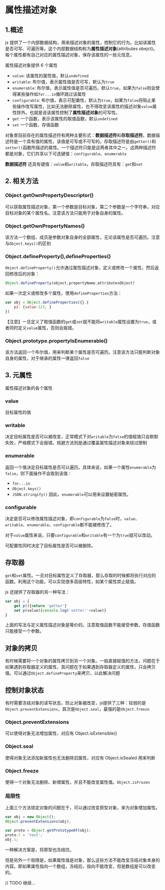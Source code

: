 # 属性描述对象

## 1.概述

js 提供了一个内部数据结构，用来描述对象的属性，控制它的行为。比如该属性是否可写、可遍历等。这个内部数据结构称为**属性描述对象**(attributes obejct)。每个属性都有自己对应的属性描述对象，保存该属性的一些元信息。

属性描述对象提供 6 个属性
- `value`: 该属性的属性值，默认`undefined`
- `writable`: 布尔值，表示属性值是否可写，默认为`true`
- `enumerable`: 布尔值，表示属性值是否可遍历。默认`true`，如果为`false`则会使得某些操作如`for...in`循环跳过该属性
- `configurable`: 布尔值，表示可配置性，默认为`true`，如果为`false`将阻止某些操作改写属性，比如无法删除属性，也不得改变该属性的描述对象`value`属性除外。也就是说该属性控制了**属性描述对象**的可写性。
- `get` 一个函数，表示该属性的取值函数，默认`undefined`
- `set` 一个函数，存值函数

对象里目前存在的属性描述符有两种主要形式：**数据描述符**和**存取描述符**。数据描述符是一个具有值的属性，该值是可写或不可写的。存取描述符是由`getter()`和`setter()`函数所描述的属性。一个描述符只能是这两者其中之一。这两种描述符都是对象，它们共享以下可选键值：`configurable`、`enumerable`

**数据描述符** 还具有键值：`value`和`writable`。存取描述符具有：`get`和`set`

## 2. 相关方法

### Object.getOwnPropertyDescriptor()

可以获取属性描述对象，第一个参数是目标对象，第二个参数是一个字符串，对应目标对象的某个属性名。注意该方法只能用于对象自身的属性。

### Object.getOwnPropertyNames()

该方法一个数组，成员是参数对象自身的全部属性，无论该属性是否可遍历。注意与`Object.keys()`的区别

### Object.defineProperty(),defineProperties()

`Object.defineProperty()`允许通过属性描述对象，定义或修改一个属性，然后返回修改后的对象：
```js
Object.defineProperty(object,propertyName,attributesObject)
```

如果一次定义或修改多个属性，使用`defineProperties`方法：
```js
var obj = Object.defineProperties({},{
    p1: {value:123, }
})
```

【注意】一旦定义了取值函数的`get`或`set`就不能将`writable`属性设置为`true`，或者同时定义`value`属性，否则会报错。

### Object.prototype.propertyIsEnumerable()

该方法返回一个布尔值，用来判断某个属性是否可遍历。注意该方法只能判断对象自身的属性，对于继承的属性一律返回`false`

## 3. 元属性

属性描述对象的各个属性

### value
目标属性的值
### writable
决定目标属性是否可以被改变，正常模式下对`writable`为`false`的值赋值只会默默失败，严格模式下会报错。规避方法则是通过覆盖属性描述对象来绕过限制
### enumerable
返回一个值决定目标属性是否可以遍历。具体来说，如果一个属性`enumerable`为`false`，则下面操作不会取到该值：
- `for...in`
- `Object.keys()`
- `JSON.stringify()`
因此，`enumerable`可以用来设置秘密属性。
### configurable
决定是否可以修改属性描述对象，即`configurable`为`false`时，`value`、`writable`、`enumerable`、`configurable`都不能被修改了。

对于`value`属性来说，只要`configurable`和`writable`有一个为`true`就可以改动。

可配置性同时决定了目标属性是否可以被删除。

## 存取器

`get`和`set`属性。一旦对目标属性定义了存取器，那么存取的时候都将执行对应的函数。利用这个功能，可以实现很多高级特性，如某个属性禁止赋值。

js 还提供了存取器的另一种写法：
```js
var obj = {
	get p(){return 'getter'}
	set p(value){console.log('setter:'+value)}
}
```
上面的写法与定义属性描述对象是等价的。注意取值函数不能接受参数，存值函数只能接受一个参数。

## 对象的拷贝

有时候需要将一个对象的属性拷贝到另一个对象。一般直接赋值的方法，问题在于如果遇到存取器定义的属性，其问题在于如果遇到存取器定义的属性，只会拷贝值。可以通过`Object.defineProperty`来拷贝，以此解决问题

## 控制对象状态

有时需要冻结对象的读写状态，防止对象被改变，js提供了三种：较弱的是`Object.preventExtensions`，其次是`Object.seal`，最强的是`Object.freeze`

### Object.preventExtensions
可以使得对象无法增加属性，对应有 Object.isExtensible()
### Object.seal
使得对象无法添加新属性也无法删除旧属性，对应有 Object.isSealed 用来判断
### Object.freeze
使得一个对象无法删除、新增属性，并且不能改变属性值。`Object.isFrozen`


### 局限性

上面三个方法锁定对象的问题在于，可以通过改变原型对象，来为对象增加属性。
```js
var obj = new Object();
Object.preventExtensions(obj);

var proto = Object.getPrototypeOf(obj);
proto.t = 'test';
obj.t;
```

一种解决方案是，将原型也冻结住。

但是另外一个局限是，如果属性值是对象，那么这些方法不能改变冻结对象本身的内容。即如果属性指向一个数组，冻结后，指向不能改变，但是数组是可以改变的。

// TODO 继续...